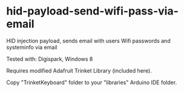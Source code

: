 hid-payload-send-wifi-pass-via-email
====================================

HID injection payload, sends email with users Wifi passwords and systeminfo via email

Tested with: Digispark, Windows 8

Requires modified Adafruit Trinket Library (included here). 

Copy "TrinketKeyboard" folder to your "libraries" Arduino IDE folder.
